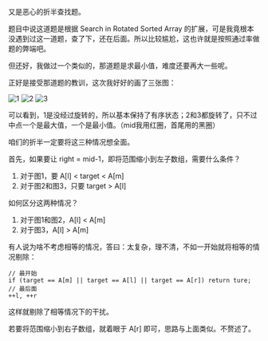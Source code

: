 又是恶心的折半查找题。

题目中说这道题是根据 Search in Rotated Sorted Array 的扩展，可是我竟根本没遇到过这一道题，查了下，还在后面。所以比较尴尬，这也许就是按照通过率做题的弊端吧。

但还好，我做过一个类似的，那道题是求最小值，难度还要再大一些呢。

正好是接受那道题的教训，这次我好好的画了三张图：

![1](https://cloud.githubusercontent.com/assets/1147451/5160514/f9a3f8b0-73c8-11e4-9ed8-e1e9c86a9edb.png)
![2](https://cloud.githubusercontent.com/assets/1147451/5160515/faf20cfc-73c8-11e4-8efd-abd308a42488.png)
![3](https://cloud.githubusercontent.com/assets/1147451/5160516/fc36f7a8-73c8-11e4-86ea-0b3c0f06b2a9.png)

可以看到，1是没经过旋转的，所以基本保持了有序状态；2和3都旋转了，只不过中点一个是最大值，一个是最小值。（mid我用红圈，首尾用的黑圈）

咱们的折半一定要将这三种情况想全面。

首先，如果要让 right = mid-1，即将范围缩小到左子数组，需要什么条件？

1. 对于图1，要 A[l] < target < A[m]
2. 对于图2和图3，只要 target > A[l]

如何区分这两种情况？

1. 对于图1和图2，A[l] < A[m]
2. 对于图3，A[l] > A[m]

有人说为啥不考虑相等的情况，答曰：太复杂，理不清，不如一开始就将相等的情况剔除：

    // 最开始
    if (target == A[m] || target == A[l] || target == A[r]) return ture;
    // 最后面
    ++l, ++r

这样就剔除了相等情况下的干扰。

若要将范围缩小到右子数组，就着眼于 A[r] 即可，思路与上面类似。不赘述了。
